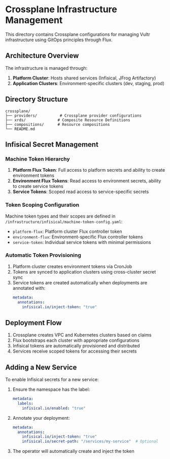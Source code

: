 # Crossplane Infrastructure Management

This directory contains Crossplane configurations for managing Vultr infrastructure using GitOps principles through Flux.

## Architecture Overview

The infrastructure is managed through:
1. **Platform Cluster**: Hosts shared services (Infisical, JFrog Artifactory)
2. **Application Clusters**: Environment-specific clusters (dev, staging, prod)

## Directory Structure

```
crossplane/
├── providers/          # Crossplane provider configurations
├── xrds/              # Composite Resource Definitions
├── compositions/      # Resource compositions
└── README.md
```

## Infisical Secret Management

### Machine Token Hierarchy

1. **Platform Flux Token**: Full access to platform secrets and ability to create environment tokens
2. **Environment Flux Tokens**: Read access to environment secrets, ability to create service tokens
3. **Service Tokens**: Scoped read access to service-specific secrets

### Token Scoping Configuration

Machine token types and their scopes are defined in `/infrastructure/infisical/machine-token-config.yaml`:

- `platform-flux`: Platform cluster Flux controller token
- `environment-flux`: Environment-specific Flux controller tokens
- `service-token`: Individual service tokens with minimal permissions

### Automatic Token Provisioning

1. Platform cluster creates environment tokens via CronJob
2. Tokens are synced to application clusters using cross-cluster secret sync
3. Service tokens are created automatically when deployments are annotated with:
   ```yaml
   metadata:
     annotations:
       infisical.io/inject-token: "true"
   ```

## Deployment Flow

1. Crossplane creates VPC and Kubernetes clusters based on claims
2. Flux bootstraps each cluster with appropriate configurations
3. Infisical tokens are automatically provisioned and distributed
4. Services receive scoped tokens for accessing their secrets

## Adding a New Service

To enable Infisical secrets for a new service:

1. Ensure the namespace has the label:
   ```yaml
   metadata:
     labels:
       infisical.io/enabled: "true"
   ```

2. Annotate your deployment:
   ```yaml
   metadata:
     annotations:
       infisical.io/inject-token: "true"
       infisical.io/secret-path: "/services/my-service"  # Optional
   ```

3. The operator will automatically create and inject the token